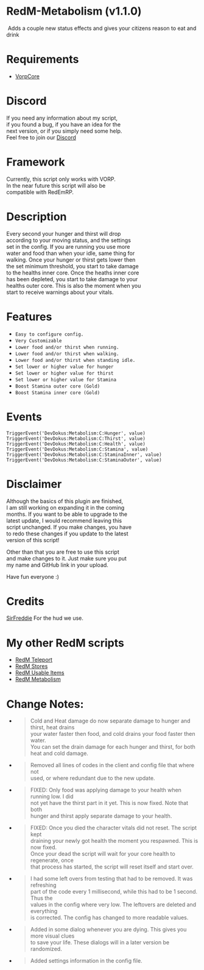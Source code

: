 # RedM-Metabolism (v1.1.0)
 Adds a couple new status effects and gives your citizens reason to eat and drink

# Requirements
- [VorpCore](https://github.com/VORPCORE/VORP-Core)

# Discord
If you need any information about my script,<br>
if you found a bug, if you have an idea for the <br>
next version, or if you simply need some help.<br>
Feel free to join our [Discord](http://discord.gg/2gdypBhsye)

# Framework
Currently, this script only works with VORP. <br>
In the near future this script will also be <br>
compatible with RedEmRP.

# Description
Every second your hunger and thirst will drop           <br>
according to your moving status, and the settings       <br>
set in the config. If you are running you use more      <br>
water and food than when your idle, same thing for      <br>
walking. Once your hunger or thirst gets lower then     <br>
the set minimum threshold, you start to take damage    <br>
to the healths inner core. Once the heaths inner core   <br>
has been depleted, you start to take damage to your     <br>
healths outer core. This is also the moment when you    <br>
start to receive warnings about your vitals.            

# Features
- `Easy to configure config.`
- `Very Customizable`
- `Lower food and/or thirst when running.`
- `Lower food and/or thirst when walking.`
- `Lower food and/or thirst when standing idle.`
- `Set lower or higher value for hunger`
- `Set lower or higher value for thirst`
- `Set lower or higher value for Stamina`
- `Boost Stamina outer core (Gold)`
- `Boost Stamina inner core (Gold)`

# Events
```
TriggerEvent('DevDokus:Metabolism:C:Hunger', value)
TriggerEvent('DevDokus:Metabolism:C:Thirst', value)
TriggerEvent('DevDokus:Metabolism:C:Health', value)
TriggerEvent('DevDokus:Metabolism:C:Stamina', value)
TriggerEvent('DevDokus:Metabolism:C:StaminaInner', value)
TriggerEvent('DevDokus:Metabolism:C:StaminaOuter', value)
```

# Disclaimer
Although the basics of this plugin are finished, <br>
I am still working on expanding it in the coming <br>
months. If you want to be able to upgrade to the <br>
latest update, I would recommend leaving this    <br>
script unchanged. If you make changes, you have  <br>
to redo these changes if you update to the latest <br>
version of this script!                          <br>

Other than that you are free to use this script  <br>
and make changes to it. Just make sure you put   <br>
my name and GitHub link in your upload.          <br>

Have fun everyone :)

# Credits
[SirFreddie](https://github.com/SirFreddie) For the hud we use.

# My other RedM scripts
- [RedM Teleport]( https://github.com/DevDokus/RedM-Teleport)
- [RedM Stores](https://github.com/DevDokus/Redm-Stores)
- [RedM Usable Items](https://github.com/DevDokus/RedM-UsableItems)
- [RedM Metabolism](https://github.com/DevDokus/RedM-Metabolism)

# Change Notes:
- >Cold and Heat damage do now separate damage to hunger and thirst, heat drains  <br>
  >your water faster then food, and cold drains your food faster then water.  <br>
  >You can set the drain damage for each hunger and thirst, for both  <br>
  >heat and cold damage.  <br>
- >Removed all lines of codes in the client and config file that where not  <br>
  >used, or where redundant due to the new update.  <br>
- >FIXED: Only food was applying damage to your health when running low. I did  <br>
  >not yet have the thirst part in it yet. This is now fixed. Note that both  <br>
  >hunger and thirst apply separate damage to your health.  <br>
- >FIXED: Once you died the character vitals did not reset. The script kept <br>
  >draining your newly got health the moment you respawned. This is now fixed.  <br>
  >Once your dead the script will wait for your core health to regenerate, once <br>
  >that process has started, the script will reset itself and start over. <br>
- >I had some left overs from testing that had to be removed. It was refreshing <br>
  >part of the code every 1 millisecond, while this had to be 1 second. Thus the  <br>
  >values in the config where very low. The leftovers are deleted and everything  <br>
  >is corrected. The config has changed to more readable values.  <br>
- >Added in some dialog whenever you are dying. This gives you more visual clues  <br>
  >to save your life. These dialogs will in a later version be randomized.  <br>
- >Added settings information in the config file.
